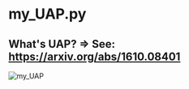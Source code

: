 # my_UAP.py
## What's UAP? => See: https://arxiv.org/abs/1610.08401
![my_UAP](https://user-images.githubusercontent.com/68420635/87878259-1944f280-ca1e-11ea-8ed3-d2093bf2f381.png)





